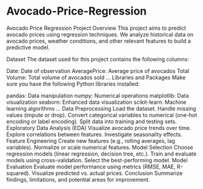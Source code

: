 # Avocado-Price-Regression

Avocado Price Regression Project
Overview
This project aims to predict avocado prices using regression techniques. We analyze historical data on avocado prices, weather conditions, and other relevant features to build a predictive model.

Dataset
The dataset used for this project contains the following columns:

Date: Date of observation
AveragePrice: Average price of avocados
Total Volume: Total volume of avocados sold
…
Libraries and Packages
Make sure you have the following Python libraries installed:

pandas: Data manipulation
numpy: Numerical operations
matplotlib: Data visualization
seaborn: Enhanced data visualization
scikit-learn: Machine learning algorithms
…
Data Preprocessing
Load the dataset.
Handle missing values (impute or drop).
Convert categorical variables to numerical (one-hot encoding or label encoding).
Split data into training and testing sets.
Exploratory Data Analysis (EDA)
Visualize avocado price trends over time.
Explore correlations between features.
Investigate seasonality effects.
Feature Engineering
Create new features (e.g., rolling averages, lag variables).
Normalize or scale numerical features.
Model Selection
Choose regression models (linear regression, decision tree, etc.).
Train and evaluate models using cross-validation.
Select the best-performing model.
Model Evaluation
Evaluate model performance using metrics (RMSE, MAE, R-squared).
Visualize predicted vs. actual prices.
Conclusion
Summarize findings, limitations, and potential areas for improvement.

